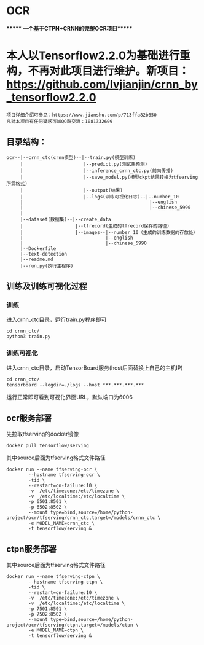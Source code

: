 # OCR

**\*\*\*\*\* 一个基于CTPN+CRNN的完整OCR项目\*\*\*\*\***

# 本人以Tensorflow2.2.0为基础进行重构，不再对此项目进行维护。新项目：https://github.com/lvjianjin/crnn_by_tensorflow2.2.0

```
项目详细介绍可参见：https://www.jianshu.com/p/713ffa82b650
凡对本项目有任何疑惑可加QQ群交流：1081332609
```
## 目录结构：

```
ocr--|--crnn_ctc(crnn模型)--|--train.py(模型训练)
     |                      |--predict.py(测试集预测)
     |                      |--inference_crnn_ctc.py(前向传播)
     |                      |--save_model.py(模型ckpt结果转换为tfserving所需格式)
     |                      |--output(结果)
     |                      |--logs(训练可视化日志)--|--number_10
     |                                              |--english
     |                                              |--chinese_5990
     |
     |--dataset(数据集)--|--create_data
     |                   |--tfrecord(生成的tfrecord保存的路径)
     |                   |--images--|--number_10（生成的训练数据的存放处）
     |                              |--english
     |                              |--chinese_5990
     |--Dockerfile
     |--text-detection
     |--readme.md
     |--run.py(执行主程序)
```
## 训练及训练可视化过程
### 训练
进入crnn_ctc目录，运行train.py程序即可
```
cd crnn_ctc/
python3 train.py
```
### 训练可视化
进入crnn_ctc目录，启动TensorBoard服务(host后面替换上自己的主机IP)
```
cd crnn_ctc/
tensorboard --logdir=./logs --host ***.***.***.***
```
运行正常即可看到可视化界面URL，默认端口为6006

## ocr服务部署
先拉取tfserving的docker镜像
```
docker pull tensorflow/serving
```
其中source后面为tfserving格式文件路径
```
docker run --name tfserving-ocr \
        --hostname tfserving-ocr \
        -tid \
        --restart=on-failure:10 \
        -v  /etc/timezone:/etc/timezone \
        -v  /etc/localtime:/etc/localtime \
        -p 6501:8501 \
        -p 6502:8502 \
        --mount type=bind,source=/home/python-project/ocr/tfserving/crnn_ctc,target=/models/crnn_ctc \
        -e MODEL_NAME=crnn_ctc \
        -t tensorflow/serving &
```
## ctpn服务部署
其中source后面为tfserving格式文件路径
```
docker run --name tfserving-ctpn \
        --hostname tfserving-ctpn \
        -tid \
        --restart=on-failure:10 \
        -v  /etc/timezone:/etc/timezone \
        -v  /etc/localtime:/etc/localtime \
        -p 7501:8501 \
        -p 7502:8502 \
        --mount type=bind,source=/home/python-project/ocr/tfserving/ctpn,target=/models/ctpn \
        -e MODEL_NAME=ctpn \
        -t tensorflow/serving &
```
